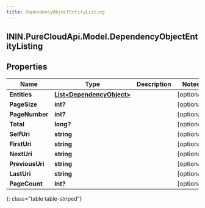 ```yaml
---
title: DependencyObjectEntityListing
---
```

## ININ.PureCloudApi.Model.DependencyObjectEntityListing

## Properties

|Name | Type | Description | Notes|
|------------ | ------------- | ------------- | -------------|
| **Entities** | [**List&lt;DependencyObject&gt;**](DependencyObject.html) |  | [optional] |
| **PageSize** | **int?** |  | [optional] |
| **PageNumber** | **int?** |  | [optional] |
| **Total** | **long?** |  | [optional] |
| **SelfUri** | **string** |  | [optional] |
| **FirstUri** | **string** |  | [optional] |
| **NextUri** | **string** |  | [optional] |
| **PreviousUri** | **string** |  | [optional] |
| **LastUri** | **string** |  | [optional] |
| **PageCount** | **int?** |  | [optional] |
{: class="table table-striped"}


